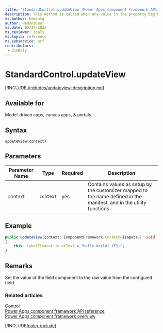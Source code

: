```yaml
---
title: "StandardControl.updateView (Power Apps component framework API reference) | MicrosoftDocs"
description: This method is called when any value in the property bag has changed. 
ms.author: hemantg
author: HemantGaur
ms.date: 05/27/2022
ms.reviewer: jdaly
ms.topic: reference
ms.subservice: pcf
contributors:
 - JimDaly
---
```

# StandardControl.updateView

[!INCLUDE[./includes/updateview-description.md](./includes/updateview-description.md)]

## Available for 

Model-driven apps, canvas apps, & portals.

## Syntax

`updateView(context)`

## Parameters

| Parameter Name|Type|Required|Description|
| ------------- |----|--------|-----------|
|context|`context`|yes|Contains values as setup by the customizer mapped to the name defined in the manifest, and in the utility functions|

## Example

```TypeScript
public updateView(context: ComponentFramework.Context<IInputs>): void
{
    this._labelElement.innerText = "Hello World! (TS)";
}
```

## Remarks

Set the value of the field component to the raw value from the configured field.


### Related articles

[Control](../control.md)<br/>
[Power Apps component framework API reference](../../reference/index.md)<br/>
[Power Apps component framework overview](../../overview.md)


[!INCLUDE[footer-include](../../../../includes/footer-banner.md)]
